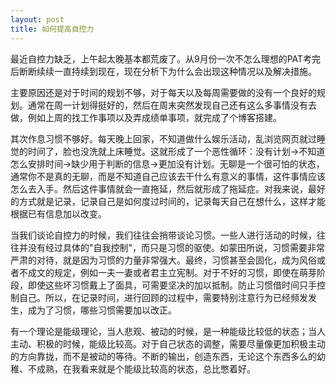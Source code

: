 ```yaml
---
layout: post
title: 如何提高自控力
---
```


最近自控力缺乏，上午起太晚基本都荒废了。从9月份一次不怎么理想的PAT考完后断断续续一直持续到现在，现在分析下为什么会出现这种情况以及解决措施。

主要原因还是对于时间的规划不够，对于每天以及每周需要做的没有一个良好的规划。通常在周一计划得挺好的，然后在周末突然发现自己还有这么多事情没有去做，例如上周的找工作事项以及弄成绩单事项，就完成了个博客搭建。

其次作息习惯不够好。每天晚上回家，不知道做什么娱乐活动，乱浏览网页就过睡觉的时间了，脸也没洗就上床睡觉。这就形成了一个恶性循环：没有计划->不知道怎么安排时间->缺少用于判断的信息->更加没有计划。无聊是一个很可怕的状态，通常你不是真的无聊，而是不知道自己应该去干什么有意义的事情，这件事情应该怎么去入手。然后这件事情就会一直拖延，然后就形成了拖延症。对我来说，最好的方式就是记录，记录自己是如何度过时间的，记录每天自己在想什么，这样才能根据已有信息加以改变。

当我们谈论自控力的时候，我们往往会捎带谈论习惯。一些人进行活动的时候，往往并没有经过具体的"自我控制"，而只是习惯的驱使。如蒙田所说，习惯需要非常严肃的对待，就是因为习惯的力量非常强大。最终，习惯甚至会固化，成为风俗或者不成文的规定，例如一夫一妻或者君主立宪制。对于不好的习惯，即使在萌芽阶段，即使这些坏习惯戴上了面具，可需要坚决的加以抵制。防止习惯借时间只手控制自己。所以，在记录时间，进行回顾的过程中，需要特别注意行为已经频发发生，成为了习惯，哪些习惯需要加以改正。

有一个理论是能级理论，当人悲观、被动的时候，是一种能级比较低的状态；当人主动、积极的时候，能级比较高。对于自己状态的调整，需要尽量像更加积极主动的方向靠拢，而不是被动的等待。不断的输出，创造东西，无论这个东西多么的幼稚、不成熟，在我看来就是个能级比较高的状态，总比憋着好。